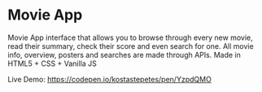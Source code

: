 # Movie App
Movie App interface that allows you to browse through every new movie, read their summary, check their score and even search for one. All movie info, overview, posters and searches are made through APIs. Made in HTML5 + CSS + Vanilla JS

Live Demo: https://codepen.io/kostastepetes/pen/YzpdQMO
